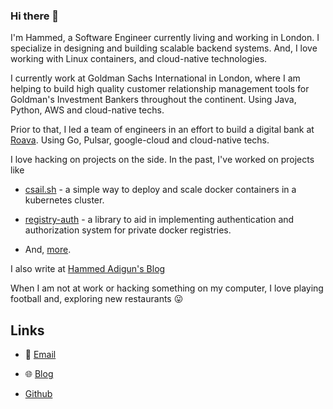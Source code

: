 ### Hi there 👋

I'm Hammed, a Software Engineer currently living and working in London. I specialize in designing and building scalable backend systems. And, I love working with Linux containers, and cloud-native technologies.

I currently work at Goldman Sachs International in London, where I am helping to build high quality customer relationship management tools for Goldman's Investment Bankers throughout the continent. Using Java, Python, AWS and cloud-native techs.

Prior to that, I led a team of engineers in an effort to build a digital bank at [Roava](https://www.linkedin.com/company/roava). Using Go, Pulsar, google-cloud and cloud-native techs. 

I love hacking on projects on the side. In the past, I've worked on projects like 
* [csail.sh](https://www.github.com/adigunhammedolalekan/csail.sh) - a simple way to deploy and scale docker containers in a kubernetes cluster. 
* [registry-auth](https://github.com/adigunhammedolalekan/registry-auth) - a library to aid in implementing authentication and authorization system for private docker registries.

* And, [more](https://github.com/adigunhammedolalekan).

I also write at [Hammed Adigun's Blog](https://lekan.wtf)

When I am not at work or hacking something on my computer, I love playing football and, exploring new restaurants :stuck_out_tongue:

## Links
* :email: [Email](adigunhammed.lekan@gmail.com)

* :globe_with_meridians: [Blog](https://lekan.wtf)

* [Github](https://github.com/adigunhammedolalekan)

<!--
**adigunhammedolalekan/adigunhammedolalekan** is a ✨ _special_ ✨ repository because its `README.md` (this file) appears on your GitHub profile.

Here are some ideas to get you started:

- 🔭 I’m currently working on ...
- 🌱 I’m currently learning ...
- 👯 I’m looking to collaborate on ...
- 🤔 I’m looking for help with ...
- 💬 Ask me about ...
- 📫 How to reach me: ...
- 😄 Pronouns: ...
- ⚡ Fun fact: ...
-->
